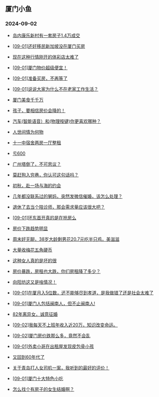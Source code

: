 ## 厦门小鱼 
### 2024-09-02

+ [岛内康乐新村有一套房子1.4万成交](http://bbs.xmfish.com/read-htm-tid-18238477.html)

+ [[09-01]还好移民新加坡没在厦门买房](http://bbs.xmfish.com/read-htm-tid-18238449.html)

+ [现在这种行情刚开的体彩店太难了](http://bbs.xmfish.com/read-htm-tid-18238443.html)

+ [[09-01]厦门物价超级便宜！](http://bbs.xmfish.com/read-htm-tid-18238608.html)

+ [[09-01]准备买房，不再等了](http://bbs.xmfish.com/read-htm-tid-18238540.html)

+ [[09-01]说说大家为什么不在老家工作生活？](http://bbs.xmfish.com/read-htm-tid-18238539.html)

+ [厦门美食千千万](http://bbs.xmfish.com/read-htm-tid-18238438.html)

+ [孩子，要相信房价会降的！](http://bbs.xmfish.com/read-htm-tid-18238505.html)

+ [汽车(智能语音）和(物理按键)你更喜欢哪种？](http://bbs.xmfish.com/read-htm-tid-18238440.html)

+ [人世间情为何物](http://bbs.xmfish.com/read-htm-tid-18238442.html)

+ [十一中宿舍两房一厅整租](http://bbs.xmfish.com/read-htm-tid-18238452.html)

+ [亏600](http://bbs.xmfish.com/read-htm-tid-18238487.html)

+ [广州塔倒了，不可思议？](http://bbs.xmfish.com/read-htm-tid-18238522.html)

+ [莫赶狗入穷巷，你认可这句话吗？](http://bbs.xmfish.com/read-htm-tid-18238453.html)

+ [初秋，赴一场与海的约会](http://bbs.xmfish.com/read-htm-tid-18238457.html)

+ [几年都没联系过的舅妈，突然发微信催婚，该怎么处理？](http://bbs.xmfish.com/read-htm-tid-18238615.html)

+ [退休了去当个陪诊师，那会需求量应该很大吧？](http://bbs.xmfish.com/read-htm-tid-18238561.html)

+ [[09-01]环东首开真的是在抢房么](http://bbs.xmfish.com/read-htm-tid-18238620.html)

+ [房价下跌趋势明显](http://bbs.xmfish.com/read-htm-tid-18238604.html)

+ [周末好无聊，38岁大龄剩男花20.7元吃半只鸡，美滋滋](http://bbs.xmfish.com/read-htm-tid-18238674.html)

+ [大量收梅花五角硬币](http://bbs.xmfish.com/read-htm-tid-18238577.html)

+ [这种女人真的是坏的很](http://bbs.xmfish.com/read-htm-tid-18238706.html)

+ [房价暴跌，房租也大跌，你们房租降了多少？](http://bbs.xmfish.com/read-htm-tid-18238586.html)

+ [向阳坊这又是啥情况！](http://bbs.xmfish.com/read-htm-tid-18238756.html)

+ [[09-01]在厦月入5位数，还不能够尽到孝道，是我做错了还是社会太难了](http://bbs.xmfish.com/read-htm-tid-18238755.html)

+ [[09-01]厦门人包括闽南人，但不止闽南人!](http://bbs.xmfish.com/read-htm-tid-18238779.html)

+ [82年离异女，诚意征婚](http://bbs.xmfish.com/read-htm-tid-18238750.html)

+ [[09-02]我每天不上班年收入近20万，知识改变命运。](http://bbs.xmfish.com/read-htm-tid-18238868.html)

+ [[09-02]厦门房价跌那么多，竟然不会乱](http://bbs.xmfish.com/read-htm-tid-18238862.html)

+ [[09-01]外卖小哥在出租屋发现皮包骨小孩](http://bbs.xmfish.com/read-htm-tid-18238705.html)

+ [又回到60年代了](http://bbs.xmfish.com/read-htm-tid-18238731.html)

+ [关于青岛打人女司机一案，我听到的最好的评价！](http://bbs.xmfish.com/read-htm-tid-18238815.html)

+ [[09-01]厦门十大特色小吃](http://bbs.xmfish.com/read-htm-tid-18238725.html)

+ [怎么找个有房子的女生结婚啊？](http://bbs.xmfish.com/read-htm-tid-18238784.html)

